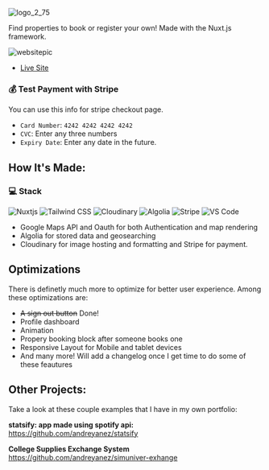 ![logo_2_75](https://user-images.githubusercontent.com/39743205/200044120-f581dd73-9a7f-49a5-b10b-4c8c161b82ba.png)

Find properties to book or register your own!
Made with the Nuxt.js framework.

![websitepic](https://user-images.githubusercontent.com/39743205/200044390-b482ef3d-0517-47fe-90e8-7e82f49f7542.PNG)

- [Live Site](https://homefound.vercel.app/)

### 💰 Test Payment with Stripe

You can use this info for stripe checkout page.

- `Card Number`: `4242 4242 4242 4242`
- `CVC`: Enter any three numbers
- `Expiry Date`: Enter any date in the future.

## How It's Made:
### ‍💻 Stack

![Nuxtjs](https://img.shields.io/badge/Nuxt-002E3B?style=for-the-badge&logo=nuxtdotjs&logoColor=#00DC82)
![Tailwind CSS](https://img.shields.io/badge/-TailwindCSS-%231a202c?style=for-the-badge&logo=tailwind-css)
![Cloudinary](https://img.shields.io/badge/Cloudinary-2C39BD?style=for-the-badge&logo=Cloudways&logoColor=white)
![Algolia](https://img.shields.io/badge/Algolia-5468FF?style=for-the-badge&logo=Algolia&logoColor=white)
![Stripe](https://img.shields.io/badge/Stripe-008CDD?style=for-the-badge&logo=Stripe&logoColor=white)
![VS Code](https://img.shields.io/badge/-VSCode-%23007ACC?style=for-the-badge&logo=visual-studio-code)

- Google Maps API and Oauth for both Authentication and map rendering
- Algolia for stored data and geosearching
- Cloudinary for image hosting and formatting and Stripe for payment.

## Optimizations

There is definetly much more to optimize for better user experience. 
Among these optimizations are:
- <s>A sign out button</s> Done!
- Profile dashboard
- Animation
- Propery booking block after someone books one
- Responsive Layout for Mobile and tablet devices
- And many more! Will add a changelog once I get time to do some of these feautures

## Other Projects:

Take a look at these couple examples that I have in my own portfolio:

**statsify: app made using spotify api:** https://github.com/andreyanez/statsify

**College Supplies Exchange System** https://github.com/andreyanez/simuniver-exhange

